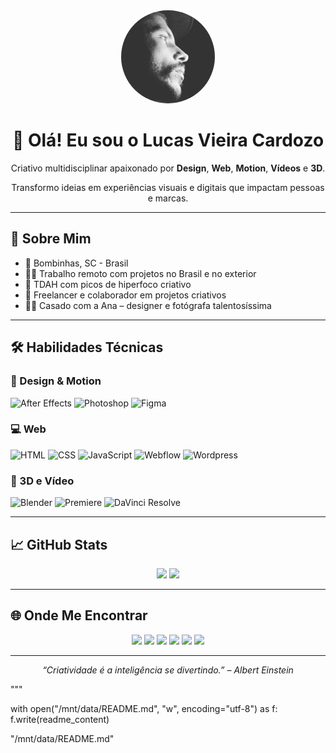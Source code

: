 <div align="center">
  <img src="image.png" width="150" style="border-radius: 50%" alt="Lucas Vieira Cardozo" />
  
  <h1>👋 Olá! Eu sou o Lucas Vieira Cardozo</h1>
  <p>Criativo multidisciplinar apaixonado por <strong>Design</strong>, <strong>Web</strong>, <strong>Motion</strong>, <strong>Vídeos</strong> e <strong>3D</strong>.</p>
  <p>Transformo ideias em experiências visuais e digitais que impactam pessoas e marcas.</p>
</div>

---

## 🧠 Sobre Mim

- 📍 Bombinhas, SC - Brasil  
- 👨‍💻 Trabalho remoto com projetos no Brasil e no exterior  
- 🧠 TDAH com picos de hiperfoco criativo  
- 💬 Freelancer e colaborador em projetos criativos  
- 👩‍🎨 Casado com a Ana – designer e fotógrafa talentosíssima

---

## 🛠️ Habilidades Técnicas

### 🎨 Design & Motion
![After Effects](https://img.shields.io/badge/After_Effects-9999FF?style=for-the-badge&logo=adobeaftereffects&logoColor=white)
![Photoshop](https://img.shields.io/badge/Photoshop-31A8FF?style=for-the-badge&logo=adobephotoshop&logoColor=white)
![Figma](https://img.shields.io/badge/Figma-F24E1E?style=for-the-badge&logo=figma&logoColor=white)

### 💻 Web
![HTML](https://img.shields.io/badge/HTML5-E34F26?style=for-the-badge&logo=html5&logoColor=white)
![CSS](https://img.shields.io/badge/CSS3-1572B6?style=for-the-badge&logo=css3&logoColor=white)
![JavaScript](https://img.shields.io/badge/JavaScript-F7DF1E?style=for-the-badge&logo=javascript&logoColor=black)
![Webflow](https://img.shields.io/badge/Webflow-4353FF?style=for-the-badge&logo=webflow&logoColor=white)
![Wordpress](https://img.shields.io/badge/WordPress-21759B?style=for-the-badge&logo=wordpress&logoColor=white)

### 🧱 3D e Vídeo
![Blender](https://img.shields.io/badge/Blender-F5792A?style=for-the-badge&logo=blender&logoColor=white)
![Premiere](https://img.shields.io/badge/Premiere_Pro-9999FF?style=for-the-badge&logo=adobepremierepro&logoColor=white)
![DaVinci Resolve](https://img.shields.io/badge/DaVinci_Resolve-FF2C63?style=for-the-badge&logo=davinciresolve&logoColor=white)

---

## 📈 GitHub Stats

<div align="center">
  <img height="180em" src="https://github-readme-stats.vercel.app/api?username=lucasvieiracardozo&show_icons=true&theme=radical&include_all_commits=true&count_private=true"/>
  <img height="180em" src="https://github-readme-stats.vercel.app/api/top-langs/?username=lucasvieiracardozo&layout=compact&langs_count=7&theme=radical"/>
</div>

---

## 🌐 Onde Me Encontrar

<p align="center">
  <a href="https://www.linkedin.com/in/lucasvieiracardozo"><img src="https://img.shields.io/badge/LinkedIn-0077B5?style=for-the-badge&logo=linkedin&logoColor=white" /></a>
  <a href="https://www.youtube.com/@lucasvieiracardozo"><img src="https://img.shields.io/badge/YouTube-FF0000?style=for-the-badge&logo=youtube&logoColor=white" /></a>
  <a href="https://www.instagram.com/lucasvieiracardozo"><img src="https://img.shields.io/badge/Instagram-E4405F?style=for-the-badge&logo=instagram&logoColor=white" /></a>
  <a href="https://www.threads.com/@lucasvieiracardozo"><img src="https://img.shields.io/badge/Threads-000000?style=for-the-badge&logo=threads&logoColor=white" /></a>
  <a href="https://www.facebook.com/lucasvieiracardozo"><img src="https://img.shields.io/badge/Facebook-1877F2?style=for-the-badge&logo=facebook&logoColor=white" /></a>
  <a href="https://x.com/olucascardozo"><img src="https://img.shields.io/badge/Twitter-1DA1F2?style=for-the-badge&logo=x&logoColor=white" /></a>
</p>

---

<p align="center">
  <em>“Criatividade é a inteligência se divertindo.” – Albert Einstein</em>
</p>
"""

with open("/mnt/data/README.md", "w", encoding="utf-8") as f:
    f.write(readme_content)

"/mnt/data/README.md"

